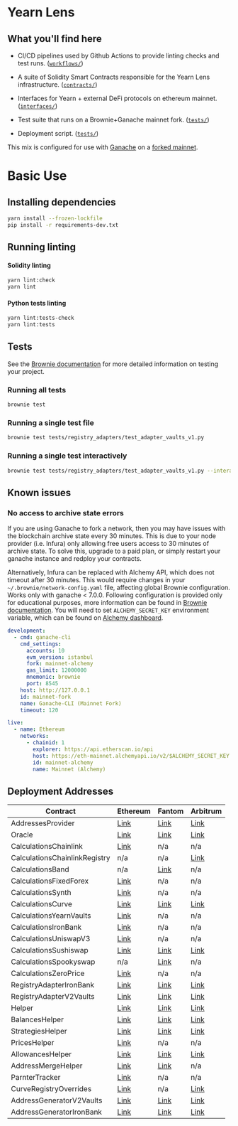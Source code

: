 # Yearn Lens

## What you'll find here

- CI/CD pipelines used by Github Actions to provide linting checks and test runs. ([`workflows/`](`.github/workflows/`))

- A suite of Solidity Smart Contracts responsible for the Yearn Lens infrastructure. ([`contracts/`](`contracts/`))

- Interfaces for Yearn + external DeFi protocols on ethereum mainnet. ([`interfaces/`](`interfaces/`))

- Test suite that runs on a Brownie+Ganache mainnet fork. ([`tests/`](tests))

- Deployment script. ([`tests/`](tests))

This mix is configured for use with [Ganache](https://github.com/trufflesuite/ganache-cli) on a [forked mainnet](https://eth-brownie.readthedocs.io/en/stable/network-management.html#using-a-forked-development-network).

# Basic Use

## Installing dependencies

```bash
yarn install --frozen-lockfile
pip install -r requirements-dev.txt
```

## Running linting

#### Solidity linting

```bash
yarn lint:check
yarn lint
```

#### Python tests linting

```bash
yarn lint:tests-check
yarn lint:tests
```

## Tests

See the [Brownie documentation](https://eth-brownie.readthedocs.io/en/stable/tests-pytest-intro.html) for more detailed information on testing your project.

### Running all tests

```bash
brownie test
```

### Running a single test file

```bash
brownie test tests/registry_adapters/test_adapter_vaults_v1.py
```

### Running a single test interactively

```bash
brownie test tests/registry_adapters/test_adapter_vaults_v1.py --interactive
```

## Known issues

### No access to archive state errors

If you are using Ganache to fork a network, then you may have issues with the blockchain archive state every 30 minutes. This is due to your node provider (i.e. Infura) only allowing free users access to 30 minutes of archive state. To solve this, upgrade to a paid plan, or simply restart your ganache instance and redploy your contracts.

Alternatively, Infura can be replaced with Alchemy API, which does not timeout after 30 minutes. This would require changes in your `~/.brownie/network-config.yaml` file, affecting global Brownie configuration. Works only with ganache < 7.0.0.
Following configuration is provided only for educational purposes, more information can be found in [Brownie documentation](https://eth-brownie.readthedocs.io/en/stable/config.html#networks). You will need to set `ALCHEMY_SECRET_KEY` environment variable, which can be found on [Alchemy dashboard](https://dashboard.alchemyapi.io/).

```yaml
development:
  - cmd: ganache-cli
    cmd_settings:
      accounts: 10
      evm_version: istanbul
      fork: mainnet-alchemy
      gas_limit: 12000000
      mnemonic: brownie
      port: 8545
    host: http://127.0.0.1
    id: mainnet-fork
    name: Ganache-CLI (Mainnet Fork)
    timeout: 120

live:
  - name: Ethereum
    networks:
      - chainid: 1
        explorer: https://api.etherscan.io/api
        host: https://eth-mainnet.alchemyapi.io/v2/$ALCHEMY_SECRET_KEY
        id: mainnet-alchemy
        name: Mainnet (Alchemy)
```

## Deployment Addresses

| Contract | Ethereum | Fantom | Arbitrum |
| -------- | -------- | ------ | -------- |
| AddressesProvider        | [Link](https://etherscan.io/address/0xe11dC9f2Ab122dC5978EACA41483Da0D7D7e6128) | [Link](https://ftmscan.com/address/0xac5A9E4135A3A26497F3890bFb602b06Ee592B61) | [Link](https://arbiscan.io/address/0xcAd10033C86B0C1ED6bfcCAa2FF6779938558E9f) |
| Oracle                   | [Link](https://etherscan.io/address/0x83d95e0D5f402511dB06817Aff3f9eA88224B030) | [Link](https://ftmscan.com/address/0x57AA88A0810dfe3f9b71a9b179Dd8bF5F956C46A) | [Link](https://arbiscan.io/address/0x043518ab266485dc085a1db095b8d9c2fc78e9b9) |
| CalculationsChainlink    | [Link](https://etherscan.io/address/0xc8D60D8273E69E63eAFc4EA342f96AD593A4ba10) | n/a | n/a |
| CalculationsChainlinkRegistry | n/a | n/a | [Link](https://arbiscan.io/address/0x9d032763693d4ef989b630de2eca8750bde88219) |
| CalculationsBand         | n/a | [Link](https://ftmscan.com/address/0xebaa0b431618bcd9ea67d39c232625c20880d9ba) | n/a |
| CalculationsFixedForex   | [Link](https://etherscan.io/address/0x9956ca141c344e177829671ec0f1a9d4ab3cb1fd) | n/a | n/a |
| CalculationsSynth        | [Link](https://etherscan.io/address/0x5a04749532195d5d16268da74775defcc843151a) | n/a | n/a |
| CalculationsCurve        | [Link](https://etherscan.io/address/0xf1c3047c6310806de1d25535bc50748815066a7b) | [Link](https://ftmscan.com/address/0x0b53e9df372e72d8fdcdbedfbb56059957a37128) | [Link](https://arbiscan.io/address/0x3268c3bda100ef0ff3c2d044f23eab62c80d78d2) |
| CalculationsYearnVaults  | [Link](https://etherscan.io/address/0x38477f2159638956d33e18951d98238a53b9aa3c) | n/a | n/a |
| CalculationsIronBank     | [Link](https://etherscan.io/address/0x5ee8d20afc721abefbb00bc7c049f0de832bee3e) | n/a | n/a |
| CalculationsUniswapV3    | [Link](https://etherscan.io/address/0x3df0f396cf5e472fa59c126fa765a176e1ceb0f6) | n/a | n/a |
| CalculationsSushiswap    | [Link](https://etherscan.io/address/0xab8be4f563f77fae19af22f4465340675e1d2154) | [Link](https://ftmscan.com/address/0x44536de2220987d098d1d29d3aafc7f7348e9ee4) | [Link](https://arbiscan.io/address/0x5ea7e501c9a23f4a76dc7d33a11d995b13a1dd25) |
| CalculationsSpookyswap   | n/a | [Link](https://ftmscan.com/address/0x560144c25e53149ac410e5d33bdb131e49a850e5) | n/a |
| CalculationsZeroPrice    | [Link](https://etherscan.io/address/0xa8b5ff097a10a264c30ec302023730fe51b7d8d7) | n/a | n/a |
| RegistryAdapterIronBank  | [Link](https://etherscan.io/address/0x5D03ad44F4Fce73407C73A1779295011691D2e1F) | [Link](https://ftmscan.com/address/0x1164587b49ff7ace303962cc7a7e0841c1b34986) | [Link](https://arbiscan.io/address/0x7aad416eb4e16a27b85e7076dd56742a44e9d25b) |
| RegistryAdapterV2Vaults  | [Link](https://etherscan.io/address/0x240315db938d44bb124ae619f5Fd0269A02d1271) | [Link](https://ftmscan.com/address/0xf628fb7436ffc382e2af8e63dd7ccbaa142e3cd1) | [Link](https://arbiscan.io/address/0x57aa88a0810dfe3f9b71a9b179dd8bf5f956c46a) |
| Helper                   | [Link](https://etherscan.io/address/0x5AACD0D03096039aC4381CD814637e9FB7C34a6f) | [Link](https://ftmscan.com/address/0xe55dd55b3355c261a048b3f310706c7478657d74) | [Link](https://arbiscan.io/address/0xe55dd55b3355c261a048b3f310706c7478657d74) |
| BalancesHelper           | [Link](https://etherscan.io/address/0x855ffe28019106d089bc018df18838f8d241c402) | [Link](https://ftmscan.com/address/0x6b8de08d2520c955554e837ae72022cd46ba7f0e) | [Link](https://arbiscan.io/address/0x94734ba0f9f8c2464d963a402743fd79b402efd7) |
| StrategiesHelper         | [Link](https://etherscan.io/address/0xae813841436fe29b95a14ac701afb1502c4cb789) | [Link](https://ftmscan.com/address/0x97d0be2a72fc4db90ed9dbc2ea7f03b4968f6938) | [Link](https://arbiscan.io/address/0x66a1a27f4b22dcaa24e427dcffbf0cddd9d35e0f) |
| PricesHelper             | [Link](https://etherscan.io/address/0x090ea08061b61c4d99b423cee8835017bd9d8b3e) | n/a | n/a |
| AllowancesHelper         | [Link](https://etherscan.io/address/0x4218e20db87023049fc582aaa4bd47a3611a20ab) | [Link](https://ftmscan.com/address/0x14785e5e3650f0603ee17401c9890de380713914) | [Link](https://arbiscan.io/address/0xf5875d60241c8f6448649206a6f485b812acf44d) |
| AddressMergeHelper       | [Link](https://etherscan.io/address/0x957e3ae7983155a9f9e08da555b8084448be26e4) | [Link](https://ftmscan.com/address/0x001d0a58b336f60ee050cb11ee455fd7eb984518) | n/a |
| ParnterTracker           | [Link](https://etherscan.io/address/0x8ee392a4787397126C163Cb9844d7c447da419D8) | n/a | n/a |
| CurveRegistryOverrides   | [Link](https://etherscan.io/address/0xc455D134AfCC5353317A4e5afb553Fd5Ab6C2eE3) | n/a | [Link](https://arbiscan.io/address/0x3d197c5b6ea199e04ed4c9002e8435bb371efeed) |
| AddressGeneratorV2Vaults | [Link](https://etherscan.io/address/0x437758d475f70249e03eda6be23684ad1fc375f0) | [Link](https://ftmscan.com/address/0x8ca27a3ab8917a033f278D20135d2467faA099bA) | [Link](https://arbiscan.io/address/0x3a8efa2d87d60c0289f19b44a0928f4269c0f094) |
| AddressGeneratorIronBank | [Link](https://etherscan.io/address/0xa0b57619a980dfefd50f24f310ee1b55a40a9d46) | [Link](https://ftmscan.com/address/0x5ABdfDfa0cF2d83c4755E0a2a782eF57FEd5c23B) | [Link](https://arbiscan.io/address/0x941f727f267913e76e3f03a25d3bc7c07e891763) |
